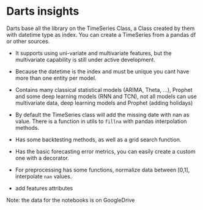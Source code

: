 # Darts insights
Darts base all the library on the TimeSeries Class, a Class created by them with datetime type as index. 
You can create a TimeSeries from a pandas df or other sources.

* It supports using uni-variate and multivariate features, but the multivariate capability is still under active development. 

* Because the datetime is the index and must be unique you cant have more than one entity per model. 

* Contains many classical statistical models (ARIMA, Theta, ...), Prophet and some deep learning models (RNN and TCN), not all models can use multivariate data, deep learning models and Prophet (adding holidays)

* By default the TimeSeries class will add the missing date with nan as value.
There is a function in utils to `fillna` with pandas interpolation methods.

* Has some backtesting methods, as well as a grid search function.

* Has the basic forecasting error metrics, you can easily create a custom one with a decorator.

* For preprocessing has some functions, normalize data between [0,1], interpolate `nan` values. 

* add features attributes

Note: the data for the notebooks is on GoogleDrive